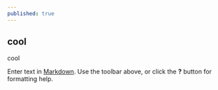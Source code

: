 ```yaml
---
published: true
---
```


## cool

cool

Enter text in [Markdown](http://daringfireball.net/projects/markdown/). Use the toolbar above, or click the **?** button for formatting help.